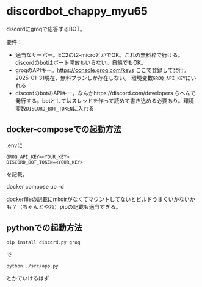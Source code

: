 # discordbot_chappy_myu65

discordにgroqで応答するBOT。

要件：
- 適当なサーバー。EC2のt2-microとかでOK。これの無料枠で行ける。discordのbotはポート開放もいらない。自鯖でもOK。
- groqのAPIキー。https://console.groq.com/keys ここで登録して発行。2025-01-31現在、無料プランしか存在しない。 環境変数`GROQ_API_KEY`にいれる
- discordのbotのAPIキー。なんかhttps://discord.com/developers らへんで発行する。botとしてはスレッドを作って読めて書き込める必要あり。環境変数`DISCORD_BOT_TOKEN`に入れる

## docker-composeでの起動方法
.envに
```
GROQ_API_KEY=<YOUR_KEY>
DISCORD_BOT_TOKEN=<YOUR_KEY>
```
を記載。

docker compose up -d

dockerfileの記載にmkdirがなくてマウントしてないとビルドうまくいかないかも？（ちゃんとやれ）pipの記載も適当すぎる。

## pythonでの起動方法
```
pip install discord.py groq
```
で

`python ./src/app.py`

とかでいけるはず




